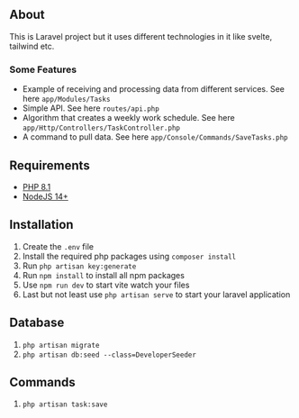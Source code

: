 ## About
This is Laravel project but it uses different technologies in it like svelte, tailwind etc.

### Some Features
* Example of receiving and processing data from different services. See here `app/Modules/Tasks`
* Simple API. See here `routes/api.php`
* Algorithm that creates a weekly work schedule. See here `app/Http/Controllers/TaskController.php`
* A command to pull data. See here `app/Console/Commands/SaveTasks.php`

## Requirements

* [PHP 8.1](https://www.php.net/releases/8.1/en.php)
* [NodeJS 14+](https://nodejs.org/en/)

## Installation

1. Create the `.env` file
2. Install the required php packages using `composer install`
3. Run `php artisan key:generate`
4. Run `npm install` to install all npm packages
5. Use `npm run dev` to start vite watch your files
6. Last but not least use `php artisan serve` to start your laravel application

## Database 

1.   `php artisan migrate`
2.   `php artisan db:seed --class=DeveloperSeeder`

## Commands
1.   `php artisan task:save`

